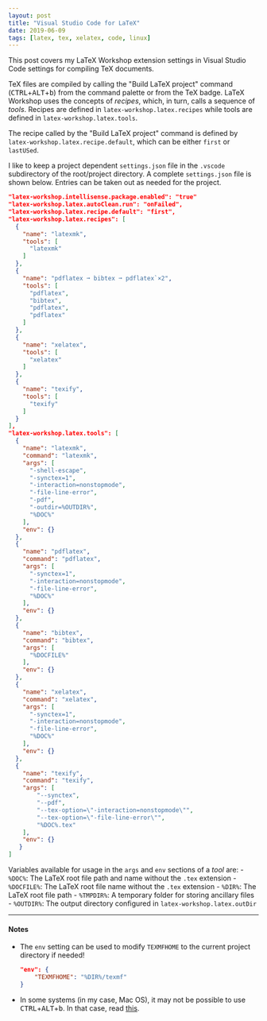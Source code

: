 ```yaml
---
layout: post
title: "Visual Studio Code for LaTeX"
date: 2019-06-09
tags: [latex, tex, xelatex, code, linux]
---
```


This post covers my LaTeX Workshop extension settings in Visual Studio Code settings for compiling TeX documents. 

TeX files are compiled by calling the "Build LaTeX project" command (<kbd>CTRL</kbd>+<kbd>ALT</kbd>+<kbd>b</kbd>) from the command palette or from the TeX badge. LaTeX Workshop uses the concepts of *recipes*, which, in turn, calls a sequence of *tools*. Recipes are defined in `latex-workshop.latex.recipes` while tools are defined in `latex-workshop.latex.tools`. 

The recipe called by the "Build LaTeX project" command is defined by `latex-workshop.latex.recipe.default`, which can be either `first` or `lastUSed`.

I like to keep a project dependent `settings.json` file in the `.vscode` subdirectory of the root/project directory.  A complete `settings.json` file is shown below. Entries can be taken out as needed for the project.

```json
"latex-workshop.intellisense.package.enabled": "true"
"latex-workshop.latex.autoClean.run": "onFailed",
"latex-workshop.latex.recipe.default": "first",
"latex-workshop.latex.recipes": [
  {
    "name": "latexmk",
    "tools": [
      "latexmk"
    ]
  },
  {
    "name": "pdflatex ➞ bibtex ➞ pdflatex`×2",
    "tools": [
      "pdflatex",
      "bibtex",
      "pdflatex",
      "pdflatex"
    ]
  },
  {
    "name": "xelatex",
    "tools": [
      "xelatex"
    ]
  },  
  {
    "name": "texify",
    "tools": [
      "texify"
    ]
  }
],
"latex-workshop.latex.tools": [
  {
    "name": "latexmk",
    "command": "latexmk",
    "args": [
      "-shell-escape",
      "-synctex=1",
      "-interaction=nonstopmode",
      "-file-line-error",
      "-pdf",
      "-outdir=%OUTDIR%",
      "%DOC%"
    ],
    "env": {}
  },
  {
    "name": "pdflatex",
    "command": "pdflatex",
    "args": [
      "-synctex=1",
      "-interaction=nonstopmode",
      "-file-line-error",
      "%DOC%"
    ],
    "env": {}
  },
  {
    "name": "bibtex",
    "command": "bibtex",
    "args": [
      "%DOCFILE%"
    ],
    "env": {}
  },
  {
    "name": "xelatex",
    "command": "xelatex",
    "args": [
      "-synctex=1",
      "-interaction=nonstopmode",
      "-file-line-error",
      "%DOC%"
    ],
    "env": {}
  },
  {
    "name": "texify",
    "command": "texify",
    "args": [
        "--synctex",
        "--pdf",
        "--tex-option=\"-interaction=nonstopmode\"",
        "--tex-option=\"-file-line-error\"",
        "%DOC%.tex"
    ],
    "env": {}
   }  
]
```
 Variables available for usage in the `args` and `env` sections of a *tool* are:
    - `%DOC%`: The LaTeX root file path and name without the `.tex` extension
    - `%DOCFILE%`: The LaTeX root file name without the `.tex` extension
    - `%DIR%`: The LaTeX root file path
    - `%TMPDIR%`: A temporary folder for storing ancillary files
    - `%OUTDIR%`: The output directory configured in `latex-workshop.latex.outDir`

---

#### Notes
- The `env` setting can be used to modify `TEXMFHOME` to the current project directory if needed!

    ```json
    "env": {
        "TEXMFHOME": "%DIR%/texmf"
    }
    ```

- In some systems (in my case, Mac OS), it may not be possible to use <kbd>CTRL</kbd>+<kbd>ALT</kbd>+<kbd>b</kbd>. In that case, read [this](https://github.com/James-Yu/LaTeX-Workshop/wiki/FAQ#i-cannot-use-ctrlalt-in-a-shortcut). 